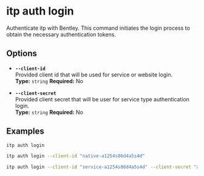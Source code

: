 # itp auth login

Authenticate itp with Bentley. This command initiates the login process to obtain the necessary authentication tokens.

## Options

- **`--client-id`**  
  Provided client id that will be used for service or website login.  
  **Type:** `string` **Required:** No

- **`--client-secret`**  
  Provided client secret that will be user for service type authentication login.  
  **Type:** `string` **Required:** No

## Examples

```bash
itp auth login

itp auth login --client-id "native-a1254s86d4a5s4d" 

itp auth login --client-id "service-a1254s86d4a5s4d" --client-secret "a456a7s89da46s5f4a6f16a5sdf3as2d1f65a4sdf13"  
```

